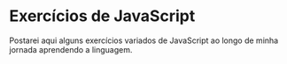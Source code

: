 # Exercícios de JavaScript 

Postarei aqui alguns exercícios variados de JavaScript ao longo de minha jornada aprendendo a linguagem. 
